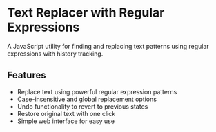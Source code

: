 # Text Replacer with Regular Expressions
A JavaScript utility for finding and replacing text patterns using regular expressions with history tracking.

## Features
- Replace text using powerful regular expression patterns
- Case-insensitive and global replacement options
- Undo functionality to revert to previous states
- Restore original text with one click
- Simple web interface for easy use


